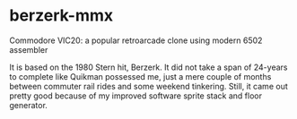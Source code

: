 # berzerk-mmx
Commodore VIC20: a popular retroarcade clone using modern 6502 assembler

It is based on the 1980 Stern hit, Berzerk.  It did not take a span of 24-years 
to complete like Quikman possessed me, just a mere couple of months between 
commuter rail rides and some weekend tinkering.  Still, it came out pretty good 
because of my improved software sprite stack and floor generator.

